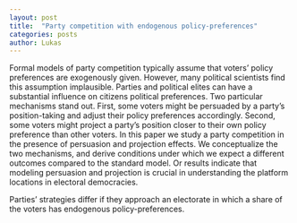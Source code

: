 ```yaml
---
layout: post
title:  "Party competition with endogenous policy-preferences"
categories: posts
author: Lukas
---
```




Formal models of party competition typically assume that voters’ policy preferences are exogenously given. However, many political scientists find this assumption implausible. Parties and political elites can have a substantial influence on citizens political preferences. Two particular mechanisms stand out. First, some voters might be persuaded by a party’s position-taking and adjust their policy preferences accordingly. Second, some voters might project a party’s position closer to their own policy preference than other voters. In this paper we study a party competition in the presence of persuasion and projection effects. We conceptualize the two mechanisms, and derive conditions under which we expect a different outcomes compared to the standard model. Or results indicate that modeling persuasion and projection is crucial in understanding the platform locations in electoral democracies. 





Parties’ strategies differ if they approach an electorate in which a share of the voters has endogenous policy-preferences.

